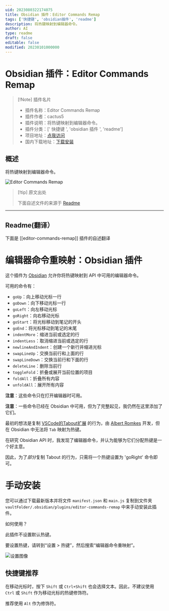 ```yaml
---
uid: 2023080322174075
title: Obsidian 插件：Editor Commands Remap
tags: ['快捷键', 'obsidian插件', 'readme']
description: 将热键映射到编辑器命令。
author: AI
type: readme
draft: false
editable: false
modified: 20230101000000
---
```


# Obsidian 插件：Editor Commands Remap

> [!Note] 插件名片
> - 插件名称：Editor Commands Remap
> - 插件作者：cactus5
> - 插件说明：将热键映射到编辑器命令。
> - 插件分类：[' 快捷键 ', 'obsidian 插件 ', 'readme']
> - 项目地址：[点我访问](https://github.com/c4ctus5/editor-commands-remap)
> - 国内下载地址：[下载安装](https://pkmer.cn/products/plugin/pluginMarket/?editor-commands-remap)

## 概述

将热键映射到编辑器命令。

![Editor Commands Remap](https://cdn.pkmer.cn/covers/editor-commands-remap.png!pkmer)

> [!tip] 原文出处
>
>下面自述文件的来源于 [Readme](https://ghproxy.net/https://raw.githubusercontent.com/c4ctus5/editor-commands-remap/master/README.md)

---

## Readme(翻译）

下面是 [[editor-commands-remap]] 插件的自述翻译

# 编辑器命令重映射：Obsidian 插件

这个插件为 [Obsidian](https://obsidian.md) 允许你将热键映射到 API 中可用的编辑器命令。

可用的命令有：

- `goUp`：向上移动光标一行
- `goDown`：向下移动光标一行
- `goLeft`：向左移动光标
- `goRight`：向右移动光标
- `goStart`：将光标移动到笔记的开头
- `goEnd`：将光标移动到笔记的末尾
- `indentMore`：缩进当前或选定的行
- `indentLess`：取消缩进当前或选定的行
- `newlineAndIndent`：创建一个新行并缩进光标
- `swapLineUp`：交换当前行和上面的行
- `swapLineDown`：交换当前行和下面的行
- `deleteLine`：删除当前行
- `toggleFold`：折叠或展开当前位置的项目
- `foldAll`：折叠所有内容
- `unfoldAll`：展开所有内容

**注意**：这些命令只在打开编辑器时可用。

**注意**：一些命令已经在 Obsidian 中可用，但为了完整起见，我仍然在这里添加了它们。

最初的想法是复制 [VSCode的Tabout扩展](https://github.com/albertromkes/tabout) 的行为，由 [Albert Romkes](https://github.com/albertromkes) 开发，但在 Obsidian 中无法将 `Tab` 映射为热键。

在研究 Obsidian API 时，我发现了编辑器命令，并认为能够为它们分配热键是一个好主意。

因此，为了*部分*复制 Tabout 的行为，只需将一个热键设置为 'goRight' 命令即可。

# 手动安装

您可以通过下载最新版本并将文件 `manifest.json` 和 `main.js` 复制到文件夹 `vaultFolder/.obsidian/plugins/editor-commands-remap` 中来手动安装此插件。

如何使用？

此插件不设置默认热键。

要设置热键，请转到“设置 > 热键”，然后搜索“编辑器命令重映射”。

![设置图像](./img/settings.png)

## 快捷键推荐

在移动光标时，按下 `Shift` 或 `Ctrl+Shift` 也会选择文本。因此，不建议使用 `Ctrl` 或 `Shift` 作为移动光标的热键修饰符。

推荐使用 `Alt` 作为修饰符。
